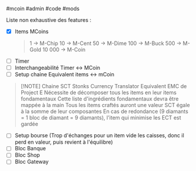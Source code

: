 #mcoin #admin #code #mods

Liste non exhaustive des features :

- [x] Items MCoins
	> 1 -> M-Chip
	> 10 -> M-Cent
	> 50 -> M-Dime
	> 100 -> M-Buck
	> 500 -> M-Gold
	> 10 000 -> M-Coin
	> 
- [ ] Timer 
- [ ] Interchangeabilité Timer <-> MCoin
- [ ] Setup chaine Equivalent items <-> mCoin

> [!NOTE] Chaine SCT
> Stonks Currency Translator
> Equivalent EMC de Project E
> Nécessite de décomposer tous les items en leur items fondamentaux
> Cette liste d'ingrédients fondamentaux devra être mappée à la main
> Tous les items craftés auront une valeur SCT égale à la somme de leur composantes
> En cas de redondance (9 diamants = 1 bloc de diamant = 9 diamants), l'item qui minimise les ECT est gardée
> 
- [ ] Setup bourse (Trop d'échanges pour un item vide les caisses, donc il perd en valeur, puis revient à l'équilibre)
- [ ] Bloc Banque
- [ ] Bloc Shop
- [ ] Bloc Gateway